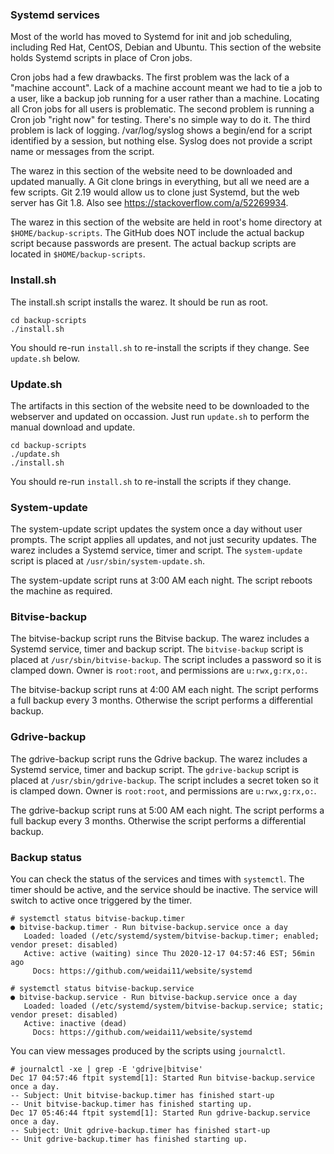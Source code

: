 ### Systemd services

Most of the world has moved to Systemd for init and job scheduling, including Red Hat, CentOS, Debian and Ubuntu. This section of the website holds Systemd scripts in place of Cron jobs.

Cron jobs had a few drawbacks. The first problem was the lack of a "machine account". Lack of a machine account meant we had to tie a job to a user, like a backup job running for a user rather than a machine. Locating all Cron jobs for all users is problematic. The second problem is running a Cron job "right now" for testing. There's no simple way to do it. The third problem is lack of logging. /var/log/syslog shows a begin/end for a script identified by a session, but nothing else. Syslog does not provide a script name or messages from the script.

The warez in this section of the website need to be downloaded and updated manually. A Git clone brings in everything, but all we need are a few scripts. Git 2.19 would allow us to clone just Systemd, but the web server has Git 1.8. Also see https://stackoverflow.com/a/52269934.

The warez in this section of the website are held in root's home directory at `$HOME/backup-scripts`. The GitHub does NOT include the actual backup script because passwords are present. The actual backup scripts are located in `$HOME/backup-scripts`.

### Install.sh

The install.sh script installs the warez. It should be run as root.

```
cd backup-scripts
./install.sh
```

You should re-run `install.sh` to re-install the scripts if they change. See `update.sh` below.

### Update.sh

The artifacts in this section of the website need to be downloaded to the webserver and updated on occassion. Just run `update.sh` to perform the manual download and update.

```
cd backup-scripts
./update.sh
./install.sh
```

You should re-run `install.sh` to re-install the scripts if they change.

### System-update

The system-update script updates the system once a day without user prompts. The script applies all updates, and not just security updates. The warez includes a Systemd service, timer and script. The `system-update` script is placed at `/usr/sbin/system-update.sh`.

The system-update script runs at 3:00 AM each night. The script reboots the machine as required.

### Bitvise-backup

The bitvise-backup script runs the Bitvise backup. The warez includes a Systemd service, timer and backup script. The `bitvise-backup` script is placed at `/usr/sbin/bitvise-backup`. The script includes a password so it is clamped down. Owner is `root:root`, and permissions are `u:rwx,g:rx,o:`.

The bitvise-backup script runs at 4:00 AM each night. The script performs a full backup every 3 months. Otherwise the script performs a differential backup.

### Gdrive-backup

The gdrive-backup script runs the Gdrive backup. The warez includes a Systemd service, timer and backup script. The `gdrive-backup` script is placed at `/usr/sbin/gdrive-backup`. The script includes a secret token so it is clamped down. Owner is `root:root`, and permissions are `u:rwx,g:rx,o:`.

The gdrive-backup script runs at 5:00 AM each night. The script performs a full backup every 3 months. Otherwise the script performs a differential backup.

### Backup status

You can check the status of the services and times with `systemctl`. The timer should be active, and the service should be inactive. The service will switch to active once triggered by the timer.

```
# systemctl status bitvise-backup.timer
● bitvise-backup.timer - Run bitvise-backup.service once a day
   Loaded: loaded (/etc/systemd/system/bitvise-backup.timer; enabled; vendor preset: disabled)
   Active: active (waiting) since Thu 2020-12-17 04:57:46 EST; 56min ago
     Docs: https://github.com/weidai11/website/systemd

# systemctl status bitvise-backup.service
● bitvise-backup.service - Run bitvise-backup.service once a day
   Loaded: loaded (/etc/systemd/system/bitvise-backup.service; static; vendor preset: disabled)
   Active: inactive (dead)
     Docs: https://github.com/weidai11/website/systemd
```

You can view messages produced by the scripts using `journalctl`.

```
# journalctl -xe | grep -E 'gdrive|bitvise'
Dec 17 04:57:46 ftpit systemd[1]: Started Run bitvise-backup.service once a day.
-- Subject: Unit bitvise-backup.timer has finished start-up
-- Unit bitvise-backup.timer has finished starting up.
Dec 17 05:46:44 ftpit systemd[1]: Started Run gdrive-backup.service once a day.
-- Subject: Unit gdrive-backup.timer has finished start-up
-- Unit gdrive-backup.timer has finished starting up.
```